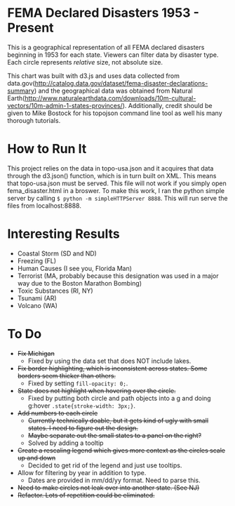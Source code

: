 # FEMA Declared Disasters 1953 - Present

This is a geographical representation of all FEMA declared disasters beginning in 1953 for each state. Viewers can filter data by disaster type. Each circle represents *relative* size, not absolute size.

This chart was built with d3.js and uses data collected from data.gov(http://catalog.data.gov/dataset/fema-disaster-declarations-summary) and the geographical data was obtained from Natural Earth(http://www.naturalearthdata.com/downloads/10m-cultural-vectors/10m-admin-1-states-provinces/). Additionally, credit should be given to Mike Bostock for his topojson command line tool as well his many thorough tutorials.

# How to Run It
This project relies on the data in topo-usa.json and it acquires that data through the d3.json() function, which is in turn built on XML. This means that topo-usa.json must be served. This file will not work if you simply open fema_disaster.html in a broswer. To make this work, I ran the python simple server by calling `$ python -m simpleHTTPServer 8888`. This will run serve the files from localhost:8888.

# Interesting Results
* Coastal Storm (SD and ND)
* Freezing (FL)
* Human Causes (I see you, Florida Man)
* Terrorist (MA, probably because this designation was used in a major way due to the Boston Marathon Bombing)
* Toxic Substances (RI, NY)
* Tsunami (AR)
* Volcano (WA)

# To Do
* ~~Fix Michigan~~
  * Fixed by using the data set that does NOT include lakes.
* ~~Fix border highlighting, which is inconsistent across states. Some borders seem thicker than others.~~
  * Fixed by setting `fill-opacity: 0;`.
* ~~State does not highlight when hovering over the circle.~~
  * Fixed by putting both circle and path objects into a g and doing g:hover `.state{stroke-width: 3px;}`.
* ~~Add numbers to each circle~~
  * ~~Currently technically doable, but it gets kind of ugly with small states. I need to figure out the design.~~
  * ~~Maybe separate out the small states to a panel on the right?~~
  * Solved by adding a tooltip
* ~~Create a rescaling legend which gives more context as the circles scale up and down~~
  * Decided to get rid of the legend and just use tooltips.
* Allow for filtering by year in addition to type.
  * Dates are provided in mm/dd/yy format. Need to parse this.
* ~~Need to make circles not leak over into another state. (See NJ)~~
* ~~Refactor. Lots of repetition could be eliminated.~~
